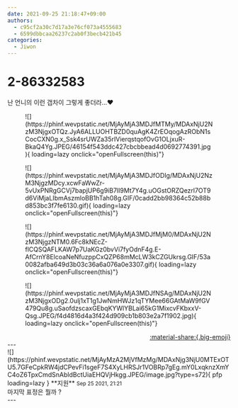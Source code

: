 ```yaml
---
date: 2021-09-25 21:18:47+09:00
authors:
  - c95cf2a30c7d17a3e76cf073a4555683
  - 6599dbbcaa26237c2ab0f3becb421b45
categories:
  - Jiwon
---
```


# 2-86332583

<div class="post-container" markdown="1">
<div class="content-container md-sidebar__scrollwrap" markdown="1">

난 언니의 이런 갭차이 그렇게 좋더라...❤
<figure markdown="1">
![](https://phinf.wevpstatic.net/MjAyMjA3MDJfMTMy/MDAxNjU2NzM3NjgxOTQz.JyA6ALLUOHTBZD0quAgK4ZrEOqogAzRObN1sCocCXN0g.x_Ssk4srUWZa35rIVierqstqofOvG1OLjxuR-BkaQ4Yg.JPEG/46154f543ddc427cbcbbead4d0692774391.jpg){ loading=lazy onclick="openFullscreen(this)"}
</figure>

<figure markdown="1">
![](https://phinf.wevpstatic.net/MjAyMjA3MDJfODIg/MDAxNjU2NzM3NjgzMDcy.xcwFaWwZr-5vUxPNRgGCVj7bapjUP6g9iB7lI9Mt7Y4g.uOGstORZQezrl7OT9d6ViMjaLIbmAszmloBB1hTah08g.GIF/0cadd2bb98364c52b88bd853bc3f7fe6130.gif){ loading=lazy onclick="openFullscreen(this)"}
</figure>

<figure markdown="1">
![](https://phinf.wevpstatic.net/MjAyMjA3MDJfMjM0/MDAxNjU2NzM3NjgzNTM0.6Fc8kNEcZ-flCQSQAFLKAW7p7UaKGz0bvVi7fyOdnF4g.E-AfCrnY8ElcoaNeNfuzppCxQZP68mMcLW3kCZGUkrsg.GIF/53a0082afba649d3b03c36a6a076a0e3307.gif){ loading=lazy onclick="openFullscreen(this)"}
</figure>

<figure markdown="1">
![](https://phinf.wevpstatic.net/MjAyMjA3MDJfNSAg/MDAxNjU2NzM3NjgxODg2.0ulj1xT1g1JwNmHWJz1qTYMee66GAtMaW9fGV479Qu8g.uSaofdzscaxGEbqKYWlYBLai65kG1MixcvFKbxxV-Qsg.JPEG/f4d4816d4a3f424d909cb1b803e2a7f1902.jpg){ loading=lazy onclick="openFullscreen(this)"}
</figure>


</div>
</div>

<div style="text-align: right;" markdown="1">
<a href="https://weverse.io/fromis9/fanpost/2-86332583" style="text-align: right;">:material-share:{.big-emoji}</a>
</div>
---

<div class="comments-container md-sidebar__scrollwrap" markdown="1">
<div class="comment" markdown="1">
<div class='id-container' markdown="1">
![](https://phinf.wevpstatic.net/MjAyMzA2MjVfMzMg/MDAxNjg3NjU0MTExOTU5.7GFeCpkRW4jdCPevFi1sgeF7S4XyLHRSJr1VOBRp7gEg.mY0LxqknzXmYC4oZ6TpxCmdSnAbldBctUiaEHQVjHkgg.JPEG/image.jpg?type=s72){ pfp loading=lazy }
**<span class="artist">지원</span>** <small>Sep 25 2021, 21:21</small><br>
</div>
<div class='comment-body' markdown="1">
마지막 표정은 뭘까 ?
</div>
</div>
</div>
---
